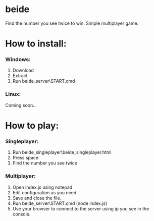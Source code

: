 # beide
Find the number you see twice to win. Simple multiplayer game.

# How to install:
### Windows:
1. Download
2. Extract
3. Run beide_server\START.cmd
### Linux:
Coming soon...

# How to play:
### Singleplayer:
1. Run beide_singleplayer\beide_singleplayer.html
2. Press space
3. Find the number you see twice
### Multiplayer:
1. Open index.js using notepad
2. Edit configuration as you need.
3. Save and close the file.
4. Run beide_server\START.cmd (node index.js)
5. Use your browser to connect to the server using ip you see in the console.
